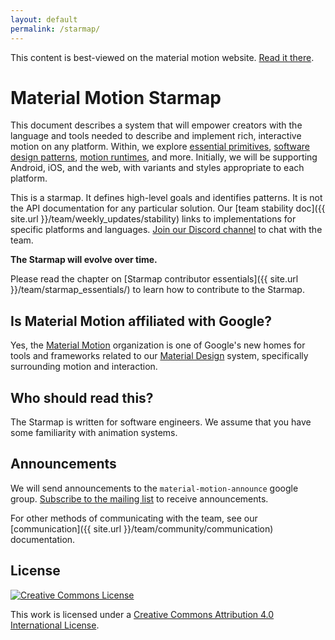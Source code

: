 ```yaml
---
layout: default
permalink: /starmap/
---
```


<p class="github-only">This content is best-viewed on the material motion website. <a href="https://material-motion.github.io/material-motion">Read it there</a>.</p>

# Material Motion Starmap

This document describes a system that will empower creators with the language and tools needed to describe and implement rich, interactive motion on any platform. Within, we explore [essential primitives](specifications/primitives), [software design patterns](specifications/pattern), [motion runtimes](specifications/runtime), and more. Initially, we will be supporting Android, iOS, and the web, with variants and styles appropriate to each platform.

This is a starmap. It defines high-level goals and identifies patterns. It is not the API documentation for any particular solution. Our [team stability doc]({{ site.url }}/team/weekly_updates/stability) links to implementations for specific platforms and languages. [Join our Discord channel](https://discord.gg/ZJyGXza) to chat with the team.

**The Starmap will evolve over time.**

Please read the chapter on [Starmap contributor essentials]({{ site.url }}/team/starmap_essentials/) to learn how to contribute to the Starmap.

## Is Material Motion affiliated with Google?

Yes, the [Material Motion](https://github.com/material-motion) organization is one of Google's new homes for tools and frameworks related to our [Material Design](https://material.io) system, specifically surrounding motion and interaction.

## Who should read this?

The Starmap is written for software engineers. We assume that you have some familiarity with animation systems.

## Announcements

We will send announcements to the `material-motion-announce` google group. [Subscribe to the mailing list](https://groups.google.com/forum/#!forum/material-motion-announce) to receive announcements.

For other methods of communicating with the team, see our [communication]({{ site.url }}/team/community/communication) documentation.

## License

[![Creative Commons License](https://i.creativecommons.org/l/by/4.0/88x31.png)](http://creativecommons.org/licenses/by/4.0/)

This work is licensed under a [Creative Commons Attribution 4.0 International License](http://creativecommons.org/licenses/by/4.0/).
